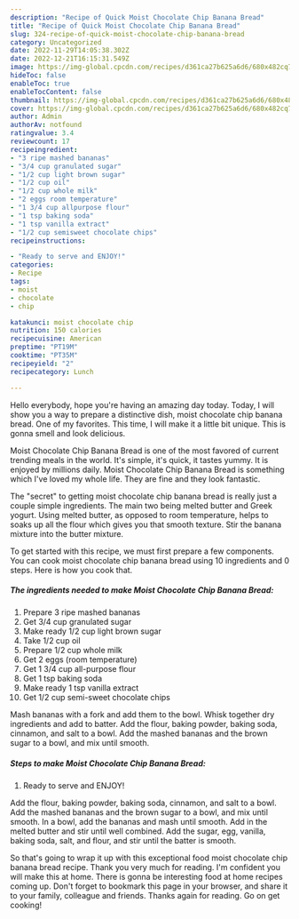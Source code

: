 ```yaml
---
description: "Recipe of Quick Moist Chocolate Chip Banana Bread"
title: "Recipe of Quick Moist Chocolate Chip Banana Bread"
slug: 324-recipe-of-quick-moist-chocolate-chip-banana-bread
category: Uncategorized
date: 2022-11-29T14:05:38.302Z
date: 2022-12-21T16:15:31.549Z
image: https://img-global.cpcdn.com/recipes/d361ca27b625a6d6/680x482cq70/moist-chocolate-chip-banana-bread-recipe-main-photo.jpg
hideToc: false
enableToc: true
enableTocContent: false
thumbnail: https://img-global.cpcdn.com/recipes/d361ca27b625a6d6/680x482cq70/moist-chocolate-chip-banana-bread-recipe-main-photo.jpg
cover: https://img-global.cpcdn.com/recipes/d361ca27b625a6d6/680x482cq70/moist-chocolate-chip-banana-bread-recipe-main-photo.jpg
author: Admin
authorAv: notfound
ratingvalue: 3.4
reviewcount: 17
recipeingredient:
- "3 ripe mashed bananas"
- "3/4 cup granulated sugar"
- "1/2 cup light brown sugar"
- "1/2 cup oil"
- "1/2 cup whole milk"
- "2 eggs room temperature"
- "1 3/4 cup allpurpose flour"
- "1 tsp baking soda"
- "1 tsp vanilla extract"
- "1/2 cup semisweet chocolate chips"
recipeinstructions:

- "Ready to serve and ENJOY!"
categories:
- Recipe
tags:
- moist
- chocolate
- chip

katakunci: moist chocolate chip 
nutrition: 150 calories
recipecuisine: American
preptime: "PT19M"
cooktime: "PT35M"
recipeyield: "2"
recipecategory: Lunch

---
```



Hello everybody, hope you're having an amazing day today. Today, I will show you a way to prepare a distinctive dish, moist chocolate chip banana bread. One of my favorites. This time, I will make it a little bit unique. This is gonna smell and look delicious.

Moist Chocolate Chip Banana Bread is one of the most favored of current trending meals in the world. It's simple, it's quick, it tastes yummy. It is enjoyed by millions daily. Moist Chocolate Chip Banana Bread is something which I've loved my whole life. They are fine and they look fantastic.

The &#34;secret&#34; to getting moist chocolate chip banana bread is really just a couple simple ingredients. The main two being melted butter and Greek yogurt. Using melted butter, as opposed to room temperature, helps to soaks up all the flour which gives you that smooth texture. Stir the banana mixture into the butter mixture.


To get started with this recipe, we must first prepare a few components. You can cook moist chocolate chip banana bread using 10 ingredients and 0 steps. Here is how you cook that.

<!--inarticleads1-->

##### The ingredients needed to make Moist Chocolate Chip Banana Bread:

1. Prepare 3 ripe mashed bananas
1. Get 3/4 cup granulated sugar
1. Make ready 1/2 cup light brown sugar
1. Take 1/2 cup oil
1. Prepare 1/2 cup whole milk
1. Get 2 eggs (room temperature)
1. Get 1 3/4 cup all-purpose flour
1. Get 1 tsp baking soda
1. Make ready 1 tsp vanilla extract
1. Get 1/2 cup semi-sweet chocolate chips


Mash bananas with a fork and add them to the bowl. Whisk together dry ingredients and add to batter. Add the flour, baking powder, baking soda, cinnamon, and salt to a bowl. Add the mashed bananas and the brown sugar to a bowl, and mix until smooth. 

<!--inarticleads2-->

##### Steps to make Moist Chocolate Chip Banana Bread:


1. Ready to serve and ENJOY!

Add the flour, baking powder, baking soda, cinnamon, and salt to a bowl. Add the mashed bananas and the brown sugar to a bowl, and mix until smooth. In a bowl, add the bananas and mash until smooth. Add in the melted butter and stir until well combined. Add the sugar, egg, vanilla, baking soda, salt, and flour, and stir until the batter is smooth. 

So that's going to wrap it up with this exceptional food moist chocolate chip banana bread recipe. Thank you very much for reading. I'm confident you will make this at home. There is gonna be interesting food at home recipes coming up. Don't forget to bookmark this page in your browser, and share it to your family, colleague and friends. Thanks again for reading. Go on get cooking!
